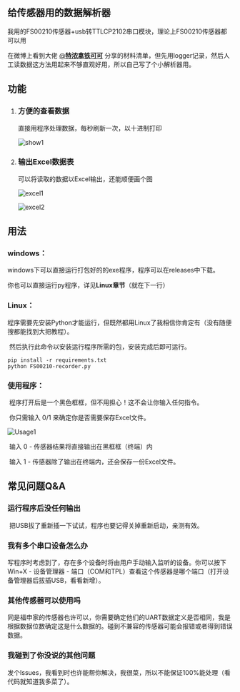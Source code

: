 ## 给传感器用的数据解析器

我用的FS00210传感器+usb转TTLCP2102串口模块，理论上FS00210传感器都可以用

在微博上看到大佬 [@**特浓拿铁可可**](https://weibo.com/u/5249617408) 分享的材料清单，但先用logger记录，然后人工读数据这方法用起来不够直观好用，所以自己写了个小解析器用。

## 功能

1. ### 方便的查看数据

    直接用程序处理数据，每秒刷新一次，以十进制打印

    ![show1](G:\png\show1.png)

    

2. ### 输出Excel数据表

    可以将读取的数据以Excel输出，还能顺便画个图

    ![excel1](G:\png\excel1.png)

    ![excel2](G:\png\excel2.png)

## 用法

### 	windows：

​		windows下可以直接运行打包好的的exe程序，程序可以在releases中下载。

​		你也可以直接运行py程序，详见**Linux章节**（就在下一行）

### 	Linux：

​		程序需要先安装Python才能运行，但既然都用Linux了我相信你肯定有（没有随便搜都能找到大把教程）。

​		然后执行此命令以安装运行程序所需的包，安装完成后即可运行。

```
pip install -r requirements.txt
python FS00210-recorder.py
```

### 	使用程序：

​		程序打开后是一个黑色框框，但不用担心！这不会让你输入任何指令。

​		你只需输入 0/1 来确定你是否需要保存Excel文件。

![Usage1](G:\png\Usage1.png)

​		输入 0 - 传感器结果将直接输出在黑框框（终端）内

​		输入 1 - 传感器除了输出在终端内，还会保存一份Excel文件。

## 常见问题Q&A

### 	运行程序后没任何输出

​		把USB拔了重新插一下试试，程序也要记得关掉重新启动，亲测有效。

### 	我有多个串口设备怎么办

​		写程序时考虑到了，存在多个设备时将由用户手动输入监听的设备。你可以按下Win+X - 设备管理器 - 端口（COM和TPL）查看这个传感器是哪个端口（打开设备管理器后拔插USB，看看新增）。

### 	其他传感器可以使用吗

​		同是福申家的传感器也许可以，你需要确定他们的UART数据定义是否相同，我是根据数据位数确定这是什么数据的。碰到不兼容的传感器可能会报错或者得到错误数据。

### 	我碰到了你没说的其他问题

​		发个Issues，我看到时也许能帮你解决，我很菜，所以不能保证100%能处理（看代码就知道我多菜了）。